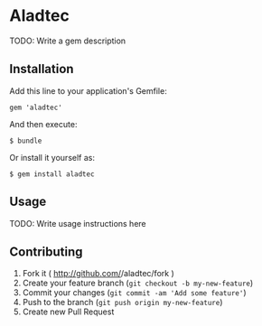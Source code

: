 # Aladtec

TODO: Write a gem description

## Installation

Add this line to your application's Gemfile:

    gem 'aladtec'

And then execute:

    $ bundle

Or install it yourself as:

    $ gem install aladtec

## Usage

TODO: Write usage instructions here

## Contributing

1. Fork it ( http://github.com/<my-github-username>/aladtec/fork )
2. Create your feature branch (`git checkout -b my-new-feature`)
3. Commit your changes (`git commit -am 'Add some feature'`)
4. Push to the branch (`git push origin my-new-feature`)
5. Create new Pull Request

